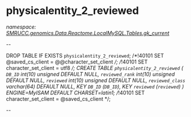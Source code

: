 ﻿# physicalentity_2_reviewed
_namespace: [SMRUCC.genomics.Data.Reactome.LocalMySQL.Tables.gk_current](./index.md)_

--
 
 DROP TABLE IF EXISTS `physicalentity_2_reviewed`;
 /*!40101 SET @saved_cs_client = @@character_set_client */;
 /*!40101 SET character_set_client = utf8 */;
 CREATE TABLE `physicalentity_2_reviewed` (
 `DB_ID` int(10) unsigned DEFAULT NULL,
 `reviewed_rank` int(10) unsigned DEFAULT NULL,
 `reviewed` int(10) unsigned DEFAULT NULL,
 `reviewed_class` varchar(64) DEFAULT NULL,
 KEY `DB_ID` (`DB_ID`),
 KEY `reviewed` (`reviewed`)
 ) ENGINE=MyISAM DEFAULT CHARSET=latin1;
 /*!40101 SET character_set_client = @saved_cs_client */;
 
 --





